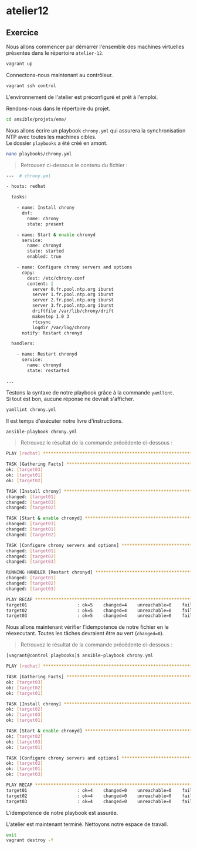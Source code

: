 # atelier12

## Exercice

Nous allons commencer par démarrer l'ensemble des machines virtuelles présentes dans le répertoire `atelier-12`.

```sh
vagrant up
```

Connectons-nous maintenant au contrôleur.

```sh
vagrant ssh control
```

L'environnement de l'atelier est préconfiguré et prêt à l'emploi.

Rendons-nous dans le répertoire du projet.

```sh
cd ansible/projets/ema/
```

Nous allons écrire un playbook `chrony.yml` qui assurera la synchronisation NTP avec toutes les machines cibles.  
Le dossier `playbooks` a été créé en amont.

```sh
nano playbooks/chrony.yml
```

> Retrouvez ci-dessous le contenu du fichier :

```sh
---  # chrony.yml

- hosts: redhat

  tasks:

    - name: Install chrony
      dnf:
        name: chrony
        state: present

    - name: Start & enable chronyd
      service:
        name: chronyd
        state: started
        enabled: true

    - name: Configure chrony servers and options
      copy:
        dest: /etc/chrony.conf
        content: |
          server 0.fr.pool.ntp.org iburst
          server 1.fr.pool.ntp.org iburst
          server 2.fr.pool.ntp.org iburst
          server 3.fr.pool.ntp.org iburst
          driftfile /var/lib/chrony/drift
          makestep 1.0 3
          rtcsync
          logdir /var/log/chrony
      notify: Restart chronyd

  handlers:

    - name: Restart chronyd
      service:
        name: chronyd
        state: restarted

...
```

Testons la syntaxe de notre playbook grâce à la commande `yamllint`.  
Si tout est bon, aucune réponse ne devrait s'afficher.

```sh
yamllint chrony.yml
```

Il est temps d'exécuter notre livre d'instructions.

```sh
ansible-playbook chrony.yml
```

> Retrouvez le résultat de la commande précédente ci-dessous :

```sh
PLAY [redhat] *******************************************************************************************************************************************************************************

TASK [Gathering Facts] **********************************************************************************************************************************************************************
ok: [target03]
ok: [target01]
ok: [target02]

TASK [Install chrony] ***********************************************************************************************************************************************************************
changed: [target01]
changed: [target03]
changed: [target02]

TASK [Start & enable chronyd] ***************************************************************************************************************************************************************
changed: [target03]
changed: [target01]
changed: [target02]

TASK [Configure chrony servers and options] *************************************************************************************************************************************************
changed: [target01]
changed: [target02]
changed: [target03]

RUNNING HANDLER [Restart chronyd] ***********************************************************************************************************************************************************
changed: [target01]
changed: [target02]
changed: [target03]

PLAY RECAP **********************************************************************************************************************************************************************************
target01                   : ok=5    changed=4    unreachable=0    failed=0    skipped=0    rescued=0    ignored=0
target02                   : ok=5    changed=4    unreachable=0    failed=0    skipped=0    rescued=0    ignored=0
target03                   : ok=5    changed=4    unreachable=0    failed=0    skipped=0    rescued=0    ignored=0
```

Nous allons maintenant vérifier l'idempotence de notre fichier en le réexecutant. Toutes les tâches devraient être au vert (`changed=0`).

> Retrouvez le résultat de la commande précédente ci-dessous :

```sh
[vagrant@control playbooks]$ ansible-playbook chrony.yml

PLAY [redhat] *******************************************************************************************************************************************************************************

TASK [Gathering Facts] **********************************************************************************************************************************************************************
ok: [target03]
ok: [target02]
ok: [target01]

TASK [Install chrony] ***********************************************************************************************************************************************************************
ok: [target02]
ok: [target03]
ok: [target01]

TASK [Start & enable chronyd] ***************************************************************************************************************************************************************
ok: [target02]
ok: [target03]
ok: [target01]

TASK [Configure chrony servers and options] *************************************************************************************************************************************************
ok: [target02]
ok: [target01]
ok: [target03]

PLAY RECAP **********************************************************************************************************************************************************************************
target01                   : ok=4    changed=0    unreachable=0    failed=0    skipped=0    rescued=0    ignored=0
target02                   : ok=4    changed=0    unreachable=0    failed=0    skipped=0    rescued=0    ignored=0
target03                   : ok=4    changed=0    unreachable=0    failed=0    skipped=0    rescued=0    ignored=0
```

L'idempotence de notre playbook est assurée.

L'atelier est maintenant terminé. Nettoyons notre espace de travail.

```sh
exit
vagrant destroy -f
```
